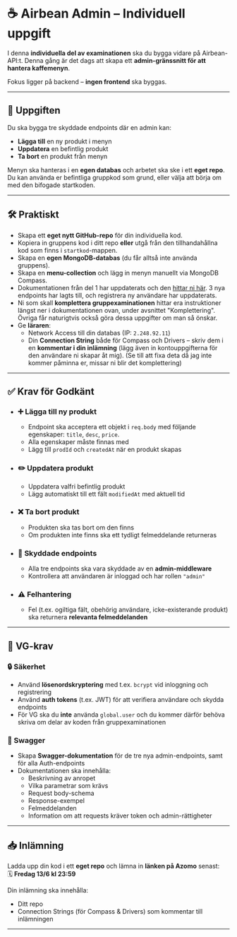 # ☕ Airbean Admin – Individuell uppgift

I denna **individuella del av examinationen** ska du bygga vidare på Airbean-API:t. Denna gång är det dags att skapa ett **admin-gränssnitt för att hantera kaffemenyn**.

Fokus ligger på backend – **ingen frontend** ska byggas.

---

## 🧩 Uppgiften

Du ska bygga tre skyddade endpoints där en admin kan:

- **Lägga till** en ny produkt i menyn
- **Uppdatera** en befintlig produkt
- **Ta bort** en produkt från menyn

Menyn ska hanteras i en **egen databas** och arbetet ska ske i ett **eget repo**. Du kan använda er befintliga gruppkod som grund, eller välja att börja om med den bifogade startkoden.

---

## 🛠️ Praktiskt

- Skapa ett **eget nytt GitHub-repo** för din individuella kod.
- Kopiera in gruppens kod i ditt repo **eller** utgå från den tillhandahållna kod som finns i `startkod`-mappen.
- Skapa en **egen MongoDB-databas** (du får alltså inte använda gruppens).
- Skapa en **menu-collection** och lägg in menyn manuellt via MongoDB Compass.
- Dokumentationen från del 1 har uppdaterats och den [hittar ni här](https://gist.github.com/Santosnr6/82cb658f21006799767cea1f1f90fd53). 3 nya endpoints har lagts till, och registrera ny användare har uppdaterats.
- Ni som skall **komplettera gruppexaminationen** hittar era instruktioner längst ner i dokumentationen ovan, under avsnittet "Komplettering". Övriga får naturigtvis också göra dessa uppgifter om man så önskar.
- Ge **läraren**:
  - Network Access till din databas (IP: `2.248.92.11`)
  - Din **Connection String** både för Compass och Drivers – skriv dem i en **kommentar i din inlämning** (lägg även in kontouppgifterna för den användare ni skapar åt mig). (Se till att fixa deta då jag inte kommer påminna er, missar ni blir det komplettering)

---

## ✅ Krav för Godkänt

- ### ➕ Lägga till ny produkt
  - Endpoint ska acceptera ett objekt i `req.body` med följande egenskaper: `title`, `desc`, `price`.
  - Alla egenskaper måste finnas med
  - Lägg till `prodId` och `createdAt` när en produkt skapas

- ### ✏️ Uppdatera produkt
  - Uppdatera valfri befintlig produkt
  - Lägg automatiskt till ett fält `modifiedAt` med aktuell tid

- ### ❌ Ta bort produkt
  - Produkten ska tas bort om den finns
  - Om produkten inte finns ska ett tydligt felmeddelande returneras

- ### 🔐 Skyddade endpoints
  - Alla tre endpoints ska vara skyddade av en **admin-middleware**
  - Kontrollera att användaren är inloggad och har rollen `"admin"`

- ### ⚠️ Felhantering
  - Fel (t.ex. ogiltiga fält, obehörig användare, icke-existerande produkt) ska returnera **relevanta felmeddelanden**

---

## 🌟 VG-krav

### 🔒 Säkerhet

- Använd **lösenordskryptering** med t.ex. `bcrypt` vid inloggning och registrering
- Använd **auth tokens** (t.ex. JWT) för att verifiera användare och skydda endpoints
- För VG ska du **inte** använda `global.user` och du kommer därför behöva skriva om delar av koden från gruppexaminationen

### 📘 Swagger

- Skapa **Swagger-dokumentation** för de tre nya admin-endpoints, samt för alla Auth-endpoints
- Dokumentationen ska innehålla:
  - Beskrivning av anropet
  - Vilka parametrar som krävs
  - Request body-schema
  - Response-exempel
  - Felmeddelanden
  - Information om att requests kräver token och admin-rättigheter

---

## 📥 Inlämning

Ladda upp din kod i ett **eget repo** och lämna in **länken på Azomo** senast:  
🗓️ **Fredag 13/6 kl 23:59**

Din inlämning ska innehålla:

- Ditt repo
- Connection Strings (för Compass & Drivers) som kommentar till inlämningen

---
